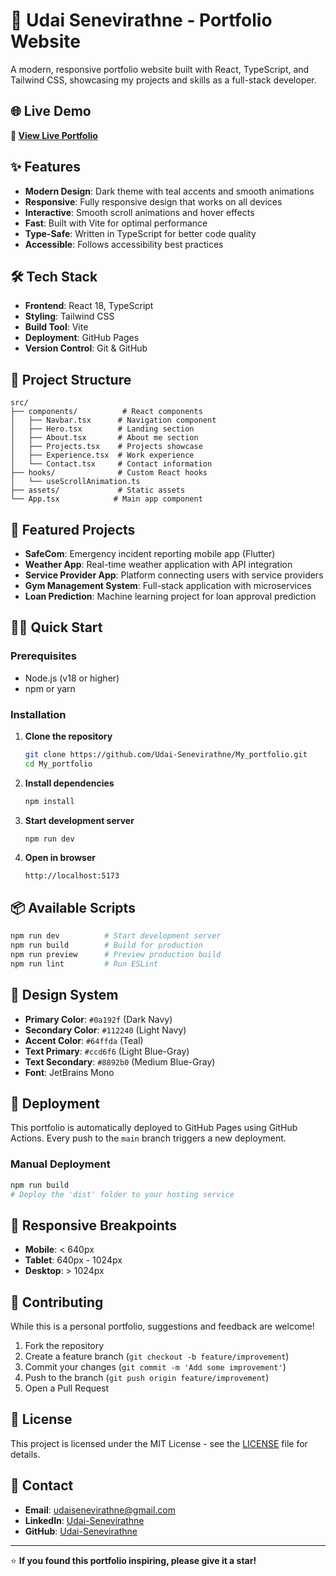 # 🚀 Udai Senevirathne - Portfolio Website

A modern, responsive portfolio website built with React, TypeScript, and Tailwind CSS, showcasing my projects and skills as a full-stack developer.

## 🌐 Live Demo

**🔗 [View Live Portfolio](https://udai-senevirathne.github.io/My_portfolio/)**

## ✨ Features

- **Modern Design**: Dark theme with teal accents and smooth animations
- **Responsive**: Fully responsive design that works on all devices
- **Interactive**: Smooth scroll animations and hover effects
- **Fast**: Built with Vite for optimal performance
- **Type-Safe**: Written in TypeScript for better code quality
- **Accessible**: Follows accessibility best practices

## 🛠️ Tech Stack

- **Frontend**: React 18, TypeScript
- **Styling**: Tailwind CSS
- **Build Tool**: Vite
- **Deployment**: GitHub Pages
- **Version Control**: Git & GitHub

## 📁 Project Structure

```
src/
├── components/          # React components
│   ├── Navbar.tsx      # Navigation component
│   ├── Hero.tsx        # Landing section
│   ├── About.tsx       # About me section
│   ├── Projects.tsx    # Projects showcase
│   ├── Experience.tsx  # Work experience
│   └── Contact.tsx     # Contact information
├── hooks/              # Custom React hooks
│   └── useScrollAnimation.ts
├── assets/             # Static assets
└── App.tsx            # Main app component
```

## 🚀 Featured Projects

- **SafeCom**: Emergency incident reporting mobile app (Flutter)
- **Weather App**: Real-time weather application with API integration
- **Service Provider App**: Platform connecting users with service providers
- **Gym Management System**: Full-stack application with microservices
- **Loan Prediction**: Machine learning project for loan approval prediction

## 🏃‍♂️ Quick Start

### Prerequisites
- Node.js (v18 or higher)
- npm or yarn

### Installation

1. **Clone the repository**
   ```bash
   git clone https://github.com/Udai-Senevirathne/My_portfolio.git
   cd My_portfolio
   ```

2. **Install dependencies**
   ```bash
   npm install
   ```

3. **Start development server**
   ```bash
   npm run dev
   ```

4. **Open in browser**
   ```
   http://localhost:5173
   ```

## 📦 Available Scripts

```bash
npm run dev          # Start development server
npm run build        # Build for production
npm run preview      # Preview production build
npm run lint         # Run ESLint
```

## 🎨 Design System

- **Primary Color**: `#0a192f` (Dark Navy)
- **Secondary Color**: `#112240` (Light Navy)
- **Accent Color**: `#64ffda` (Teal)
- **Text Primary**: `#ccd6f6` (Light Blue-Gray)
- **Text Secondary**: `#8892b0` (Medium Blue-Gray)
- **Font**: JetBrains Mono

## 🚀 Deployment

This portfolio is automatically deployed to GitHub Pages using GitHub Actions. Every push to the `main` branch triggers a new deployment.

### Manual Deployment

```bash
npm run build
# Deploy the 'dist' folder to your hosting service
```

## 📱 Responsive Breakpoints

- **Mobile**: < 640px
- **Tablet**: 640px - 1024px
- **Desktop**: > 1024px

## 🤝 Contributing

While this is a personal portfolio, suggestions and feedback are welcome!

1. Fork the repository
2. Create a feature branch (`git checkout -b feature/improvement`)
3. Commit your changes (`git commit -m 'Add some improvement'`)
4. Push to the branch (`git push origin feature/improvement`)
5. Open a Pull Request

## 📄 License

This project is licensed under the MIT License - see the [LICENSE](LICENSE) file for details.

## 📧 Contact

- **Email**: udaisenevirathne@gmail.com
- **LinkedIn**: [Udai-Senevirathne](https://linkedin.com/in/Udai-Senevirathne)
- **GitHub**: [Udai-Senevirathne](https://github.com/Udai-Senevirathne)

---

⭐ **If you found this portfolio inspiring, please give it a star!**
